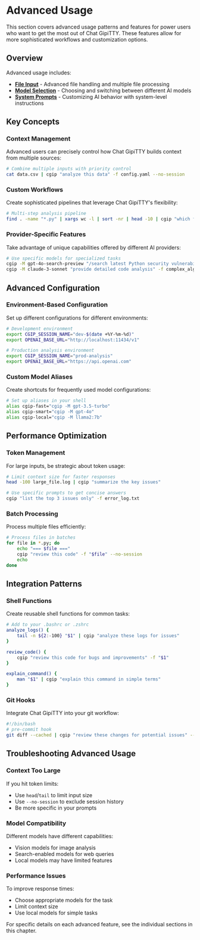 # Advanced Usage

This section covers advanced usage patterns and features for power users who want to get the most out of Chat GipiTTY. These features allow for more sophisticated workflows and customization options.

## Overview

Advanced usage includes:

- **[File Input](./file-input.md)** - Advanced file handling and multiple file processing
- **[Model Selection](./model-selection.md)** - Choosing and switching between different AI models
- **[System Prompts](./system-prompts.md)** - Customizing AI behavior with system-level instructions

## Key Concepts

### Context Management
Advanced users can precisely control how Chat GipiTTY builds context from multiple sources:

```sh
# Combine multiple inputs with priority control
cat data.csv | cgip "analyze this data" -f config.yaml --no-session
```

### Custom Workflows
Create sophisticated pipelines that leverage Chat GipiTTY's flexibility:

```sh
# Multi-step analysis pipeline
find . -name "*.py" | xargs wc -l | sort -nr | head -10 | cgip "which files need refactoring?"
```

### Provider-Specific Features
Take advantage of unique capabilities offered by different AI providers:

```sh
# Use specific models for specialized tasks
cgip -M gpt-4o-search-preview "/search latest Python security vulnerabilities"
cgip -M claude-3-sonnet "provide detailed code analysis" -f complex_algorithm.py
```

## Advanced Configuration

### Environment-Based Configuration
Set up different configurations for different environments:

```sh
# Development environment
export CGIP_SESSION_NAME="dev-$(date +%Y-%m-%d)"
export OPENAI_BASE_URL="http://localhost:11434/v1"

# Production analysis environment  
export CGIP_SESSION_NAME="prod-analysis"
export OPENAI_BASE_URL="https://api.openai.com"
```

### Custom Model Aliases
Create shortcuts for frequently used model configurations:

```sh
# Set up aliases in your shell
alias cgip-fast="cgip -M gpt-3.5-turbo"
alias cgip-smart="cgip -M gpt-4o"
alias cgip-local="cgip -M llama2:7b"
```

## Performance Optimization

### Token Management
For large inputs, be strategic about token usage:

```sh
# Limit context size for faster responses
head -100 large_file.log | cgip "summarize the key issues"

# Use specific prompts to get concise answers
cgip "list the top 3 issues only" -f error_log.txt
```

### Batch Processing
Process multiple files efficiently:

```sh
# Process files in batches
for file in *.py; do
    echo "=== $file ===" 
    cgip "review this code" -f "$file" --no-session
    echo
done
```

## Integration Patterns

### Shell Functions
Create reusable shell functions for common tasks:

```bash
# Add to your .bashrc or .zshrc
analyze_logs() {
    tail -n ${2:-100} "$1" | cgip "analyze these logs for issues"
}

review_code() {
    cgip "review this code for bugs and improvements" -f "$1"
}

explain_command() {
    man "$1" | cgip "explain this command in simple terms"
}
```

### Git Hooks
Integrate Chat GipiTTY into your git workflow:

```bash
#!/bin/bash
# pre-commit hook
git diff --cached | cgip "review these changes for potential issues" --no-session
```

## Troubleshooting Advanced Usage

### Context Too Large
If you hit token limits:
- Use `head`/`tail` to limit input size
- Use `--no-session` to exclude session history
- Be more specific in your prompts

### Model Compatibility
Different models have different capabilities:
- Vision models for image analysis
- Search-enabled models for web queries
- Local models may have limited features

### Performance Issues
To improve response times:
- Choose appropriate models for the task
- Limit context size
- Use local models for simple tasks

For specific details on each advanced feature, see the individual sections in this chapter.
